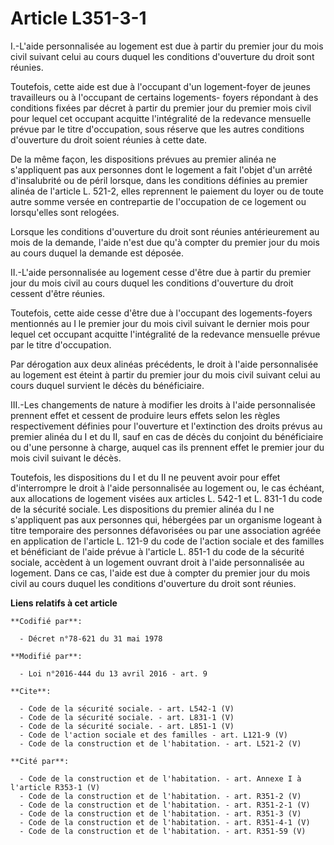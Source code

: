 # Article L351-3-1

I.-L'aide personnalisée au logement est due à partir du premier jour du mois civil suivant celui au cours duquel les
conditions d'ouverture du droit sont réunies. 

Toutefois, cette aide est due à l'occupant d'un logement-foyer de jeunes travailleurs ou à l'occupant de certains logements-
foyers répondant à des conditions fixées par décret à partir du premier jour du premier mois civil pour lequel cet occupant
acquitte l'intégralité de la redevance mensuelle prévue par le titre d'occupation, sous réserve que les autres conditions
d'ouverture du droit soient réunies à cette date. 

De la même façon, les dispositions prévues au premier alinéa ne s'appliquent pas aux personnes dont le logement a fait
l'objet d'un arrêté d'insalubrité ou de péril lorsque, dans les conditions définies au premier alinéa de l'article L. 521-2,
elles reprennent le paiement du loyer ou de toute autre somme versée en contrepartie de l'occupation de ce logement ou
lorsqu'elles sont relogées. 

Lorsque les conditions d'ouverture du droit sont réunies antérieurement au mois de la demande, l'aide n'est due qu'à compter
du premier jour du mois au cours duquel la demande est déposée. 

II.-L'aide personnalisée au logement cesse d'être due à partir du premier jour du mois civil au cours duquel les conditions
d'ouverture du droit cessent d'être réunies. 

Toutefois, cette aide cesse d'être due à l'occupant des logements-foyers mentionnés au I le premier jour du mois civil
suivant le dernier mois pour lequel cet occupant acquitte l'intégralité de la redevance mensuelle prévue par le titre
d'occupation. 

Par dérogation aux deux alinéas précédents, le droit à l'aide personnalisée au logement est éteint à partir du premier jour
du mois civil suivant celui au cours duquel survient le décès du bénéficiaire. 

III.-Les changements de nature à modifier les droits à l'aide personnalisée prennent effet et cessent de produire leurs
effets selon les règles respectivement définies pour l'ouverture et l'extinction des droits prévus au premier alinéa du I et
du II, sauf en cas de décès du conjoint du bénéficiaire ou d'une personne à charge, auquel cas ils prennent effet le premier
jour du mois civil suivant le décès. 

Toutefois, les dispositions du I et du II ne peuvent avoir pour effet d'interrompre le droit à l'aide personnalisée au
logement ou, le cas échéant, aux allocations de logement visées aux articles L. 542-1 et L. 831-1 du code de la sécurité
sociale. Les dispositions du premier alinéa du I ne s'appliquent pas aux personnes qui, hébergées par un organisme logeant à
titre temporaire des personnes défavorisées ou par une association agréée en application de l'article L. 121-9 du code de
l'action sociale et des familles et bénéficiant de l'aide prévue à l'article L. 851-1 du code de la sécurité sociale,
accèdent à un logement ouvrant droit à l'aide personnalisée au logement. Dans ce cas, l'aide est due à compter du premier
jour du mois civil au cours duquel les conditions d'ouverture du droit sont réunies.

**Liens relatifs à cet article**

	**Codifié par**:

	  - Décret n°78-621 du 31 mai 1978

	**Modifié par**:

	  - Loi n°2016-444 du 13 avril 2016 - art. 9

	**Cite**:

	  - Code de la sécurité sociale. - art. L542-1 (V)
	  - Code de la sécurité sociale. - art. L831-1 (V)
	  - Code de la sécurité sociale. - art. L851-1 (V)
	  - Code de l'action sociale et des familles - art. L121-9 (V)
	  - Code de la construction et de l'habitation. - art. L521-2 (V)

	**Cité par**:

	  - Code de la construction et de l'habitation. - art. Annexe I à l'article R353-1 (V)
	  - Code de la construction et de l'habitation. - art. R351-2 (V)
	  - Code de la construction et de l'habitation. - art. R351-2-1 (V)
	  - Code de la construction et de l'habitation. - art. R351-3 (V)
	  - Code de la construction et de l'habitation. - art. R351-4-1 (V)
	  - Code de la construction et de l'habitation. - art. R351-59 (V)
